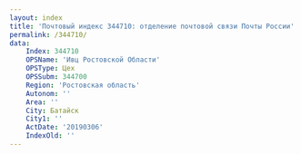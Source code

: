 ```yaml
---
layout: index
title: 'Почтовый индекс 344710: отделение почтовой связи Почты России'
permalink: /344710/
data:
    Index: 344710
    OPSName: 'Ивц Ростовской Области'
    OPSType: Цех
    OPSSubm: 344700
    Region: 'Ростовская область'
    Autonom: ''
    Area: ''
    City: Батайск
    City1: ''
    ActDate: '20190306'
    IndexOld: ''
---
```


